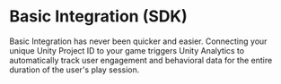 Basic Integration (SDK)
============================

Basic Integration has never been quicker and easier. Connecting your unique Unity Project ID to your game triggers Unity Analytics to automatically track user engagement and behavioral data for the entire duration of the user's play session.
